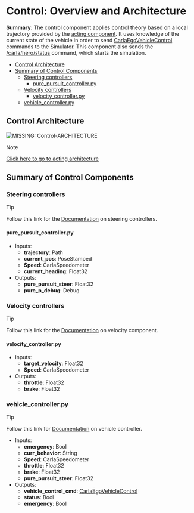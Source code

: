 # Control: Overview and Architecture

**Summary**:
The control component applies control theory based on a local trajectory provided
by the [acting component](./../acting/README.md). It uses knowledge of the current state
of the vehicle in order to send [CarlaEgoVehicleControl](https://carla.readthedocs.io/en/0.9.8/ros_msgs/#CarlaEgoVehicleControlmsg) commands to the Simulator. This component also sends the [/carla/hero/status](https://leaderboard.carla.org/get_started/) command,
which starts the simulation.

- [Control Architecture](#control-architecture)
- [Summary of Control Components](#summary-of-control-components)
  - [Steering controllers](#steering-controllers)
    - [pure\_pursuit\_controller.py](#pure_pursuit_controllerpy)
  - [Velocity controllers](#velocity-controllers)
    - [velocity\_controller.py](#velocity_controllerpy)
  - [vehicle\_controller.py](#vehicle_controllerpy)

## Control Architecture

![MISSING: Control-ARCHITECTURE](./../assets/control/control_architecture.png)

> [!NOTE]
> [Click here to go to acting architecture](./../acting/architecture_documentation.md)

## Summary of Control Components

### Steering controllers

> [!TIP]
> Follow this link for the [Documentation](./steering_controllers.md) on steering controllers.

#### pure_pursuit_controller.py

- Inputs:
  - **trajectory**: Path
  - **current_pos**: PoseStamped
  - **Speed**: CarlaSpeedometer
  - **current_heading**: Float32
- Outputs:
  - **pure_pursuit_steer**: Float32
  - **pure_p_debug**: Debug

### Velocity controllers

> [!TIP]
> Follow this link for the [Documentation](./velocity_controller.md) on velocity component.

#### velocity_controller.py

- Inputs:
  - **target_velocity**: Float32
  - **Speed**: CarlaSpeedometer
- Outputs:
  - **throttle**: Float32
  - **brake**: Float32

### vehicle_controller.py

> [!TIP]
> Follow this link for [Documentation](./vehicle_controller.md) on vehicle controller.

- Inputs:
  - **emergency**: Bool
  - **curr_behavior**: String
  - **Speed**: CarlaSpeedometer
  - **throttle**: Float32
  - **brake**: Float32
  - **pure_pursuit_steer**: Float32
- Outputs:
  - **vehicle_control_cmd**: [CarlaEgoVehicleControl](https://carla.readthedocs.io/en/0.9.8/ros_msgs/#CarlaEgoVehicleControlmsg)
  - **status**: Bool
  - **emergency**: Bool
